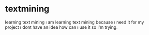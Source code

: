 # textmining
learning text mining
ı am learning text mining because ı need it for my project
ı dont have an idea how can ı use it
so ı'm trying.
